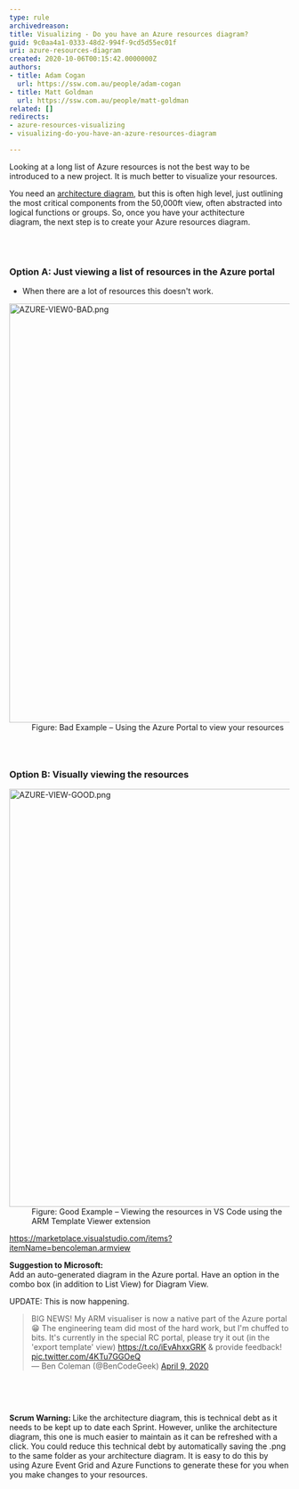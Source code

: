 ```yaml
---
type: rule
archivedreason: 
title: Visualizing - Do you have an Azure resources diagram?
guid: 9c0aa4a1-0333-48d2-994f-9cd5d55ec01f
uri: azure-resources-diagram
created: 2020-10-06T00:15:42.0000000Z
authors:
- title: Adam Cogan
  url: https://ssw.com.au/people/adam-cogan
- title: Matt Goldman
  url: https://ssw.com.au/people/matt-goldman
related: []
redirects:
- azure-resources-visualizing
- visualizing-do-you-have-an-azure-resources-diagram

---
```



<p>Looking at a long list of Azure resources is not the best way to be introduced to a new project. It is much better to visualize your resources.<br></p><p>You need an&#160;<a href="/_layouts/15/FIXUPREDIRECT.ASPX?WebId=3dfc0e07-e23a-4cbb-aac2-e778b71166a2&amp;TermSetId=07da3ddf-0924-4cd2-a6d4-a4809ae20160&amp;TermId=7b588070-e0d2-46f4-811e-87b15a8c190d">architecture diagram</a>, but this is often high level, just outlining the most critical components from the 50,000ft view, often abstracted into logical functions or groups. So, once you have your acthitecture diagram,&#160;the next step is to create your Azure resources diagram.<br></p>
<br><excerpt class='endintro'></excerpt><br>
<h3 class="ssw15-rteElement-H3">Option A&#58; Just viewing a list of resources in the Azure portal</h3><ul><li>​When there are a lot of resources this doesn't work.</li></ul><p></p><dl class="badImage"><dt> 
      <img src="/SiteAssets/azure-resources-diagram/azure%20resources.png" alt="AZURE-VIEW0-BAD.png" style="width&#58;752px;" /> 
   </dt><dd>Figure&#58; Bad Example – Using the&#160;Azure Portal to view your resources</dd><h3 class="ssw15-rteElement-H3">
      <br>
   </h3><h3 class="ssw15-rteElement-H3">​​​​Option B&#58; Visually viewing the resources<br></h3></dl><dl class="goodImage"><dt> 
      <img src="/PublishingImages/AZURE-VIEW-GOOD.png" alt="AZURE-VIEW-GOOD.png" style="width&#58;750px;" /> 
   </dt><dd>Figure&#58; Good Example – Viewing the resources in VS Code using the ARM Template Viewer&#160;extension</dd></dl><p></p><p>
   <a href="https&#58;//marketplace.visualstudio.com/items?itemName=bencoleman.armview">https&#58;//marketplace.visualstudio.com/items?itemName=bencoleman.armview​</a></p><p>
   <b>Suggestion to Microsoft&#58;</b><br>Add an auto-generated diagram in the Azure portal. Have an option in the combo box (in addition to List View) for Diagram View.<br></p><p>UPDATE&#58; This is now happening.<br></p><blockquote class="twitter-tweet"><p class="ssw15-rteElement-Reference">BIG NEWS! My ARM visualiser is now a native part of the Azure portal &#128513; The engineering team did most of the hard work, but I'm chuffed to bits. It's currently in the special RC portal, please try it out (in the 'export template' view) 
      <a href="https&#58;//t.co/iEvAhxxGRK">https&#58;//t.co/iEvAhxxGRK</a> &amp; provide feedback! 
      <a href="https&#58;//t.co/4KTu7GGOeQ">pic.twitter.com/4KTu7GGOeQ</a>​<br>​— Ben Coleman (@BenCodeGeek) 
      <a href="https&#58;//twitter.com/BenCodeGeek/status/1248272453509484550?ref_src=twsrc%5etfw">April 9, 2020</a></p></blockquote> ​ 
<p>​<br></p><p class="ssw15-rteElement-P">
   <b>Scrum Warning&#58; </b>Like the architecture diagram, this is technical debt as it needs to be kept up to date each Sprint. However, unlike the architecture diagram, this one is much easier to maintain as it can be refreshed with a click.​ You&#160;could reduce this technical debt by automatically saving the .png to the same folder as your architecture diagram.&#160;It is easy to do this by using&#160;Azure Event Grid and Azure Functions to generate&#160;these for you when you make changes to your resources.</p>


